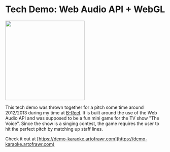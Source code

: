 # Tech Demo: Web Audio API + WebGL

<img src="https://demo-karaoke.artofrawr.com/images/karaoke.jpg" width="250" />

This tech demo was thrown together for a pitch some time around 2012/2013 during my time at [B-Reel](https://www.b-reel.com). It is built around the use of the Web Audio API and was supposed to be a fun mini game for the TV show "The Voice". Since the show is a singing contest, the game requires the user to hit the perfect pitch by matching up staff lines.

Check it out at [https://demo-karaoke.artofrawr.com](https://demo-karaoke.artofrawr.com)
